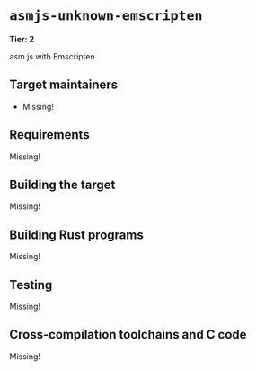# `asmjs-unknown-emscripten`

**Tier: 2**

asm.js with Emscripten

## Target maintainers

- Missing!

## Requirements

Missing!

## Building the target

Missing!

## Building Rust programs

Missing!

## Testing

Missing!

## Cross-compilation toolchains and C code

Missing!

